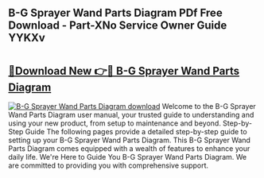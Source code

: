 ## B-G Sprayer Wand Parts Diagram PDf Free Download - Part-XNo Service Owner Guide YYKXv

# <h2><a href="http://dfsnz0.blite.top/?on=B-G+Sprayer+Wand+Parts+Diagram">🔗Download New 👉🔴 B-G Sprayer Wand Parts Diagram</a></h2>

[![B-G Sprayer Wand Parts Diagram download](https://i.imgur.com/lujVjoI.png)](http://dfsnz0.blite.top/?on=B-G+Sprayer+Wand+Parts+Diagram)
Welcome to the B-G Sprayer Wand Parts Diagram user manual, your trusted guide to understanding and using your new product, from setup to maintenance and beyond. Step-by-Step Guide The following pages provide a detailed step-by-step guide to setting up your B-G Sprayer Wand Parts Diagram. This B-G Sprayer Wand Parts Diagram comes equipped with a wealth of features to enhance your daily life. We're Here to Guide You B-G Sprayer Wand Parts Diagram. We are committed to providing you with comprehensive support.
